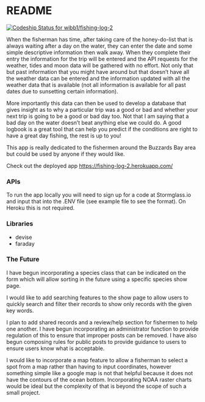 # README

[![Codeship Status for wibb1/fishing-log-2](https://app.codeship.com/projects/5f3875b0-c48c-0138-8f48-5a8e9e597d9b/status?branch=master)](https://app.codeship.com/projects/406489)

When the fisherman has time, after taking care of the honey-do-list that is always waiting after a day on the water, they can enter the date and some simple descriptive information then walk away.  When they complete their entry the information for the trip will be entered and the API requests for the weather, tides and moon data will be gathered with no effort.  Not only that but past information that you might have around but that doesn’t have all the weather data can be entered and the information updated with all the weather data that is available (not all information is available for all past dates due to sunsetting certain information).

More importantly this data can then be used to develop a database that gives insight as to why a particular trip was a good or bad and whether your next trip is going to be a good or bad day too.  Not that I am saying that a bad day on the water doesn’t beat anything else we could do.  A good logbook is a great tool that can help you predict if the conditions are right to have a great day fishing, the rest is up to you!

This app is really dedicated to the fishermen around the Buzzards Bay area but could be used by anyone if they would like.  

Check out the deployed app https://fishing-log-2.herokuapp.com/

### APIs

To run the app locally you will need to sign up for a code at Stormglass.io and input that into the .ENV file (see example file to see the format).  On Heroku this is not required.

### Libraries
* devise
* faraday

### The Future

I have begun incorporating a species class that can be indicated on the form which will allow sorting in the future using a specific species show page.

I would like to add searching features to the show page to allow users to quickly search and filter their records to show only records with the given key words.

I plan to add shared records and a review/help section for fishermen to help one another.  I have begun incorporating an administrator function to provide regulation of this to ensure that improper posts can be removed.  I have also begun composing rules for public posts to provide guidance to users to ensure users know what is acceptable.

I would like to incorporate a map feature to allow a fisherman to select a spot from a map rather than having to input coordinates, however something simple like a google map is not that helpful because it does not have the contours of the ocean bottom.  Incorporating NOAA raster charts would be ideal but the complexity of that is beyond the scope of such a small project.

